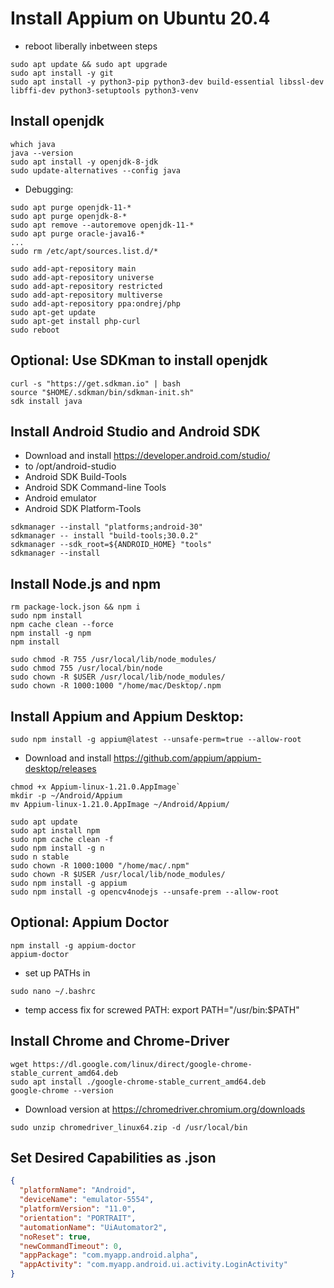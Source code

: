 # Install Appium on Ubuntu 20.4
* reboot liberally inbetween steps
```console
sudo apt update && sudo apt upgrade
sudo apt install -y git
sudo apt install -y python3-pip python3-dev build-essential libssl-dev libffi-dev python3-setuptools python3-venv
 ```

## Install openjdk
```console
which java
java --version
sudo apt install -y openjdk-8-jdk
sudo update-alternatives --config java

``` 

* Debugging:
```console
sudo apt purge openjdk-11-*
sudo apt purge openjdk-8-*
sudo apt remove --autoremove openjdk-11-*
sudo apt purge oracle-java16-*
...
sudo rm /etc/apt/sources.list.d/*

sudo add-apt-repository main
sudo add-apt-repository universe
sudo add-apt-repository restricted
sudo add-apt-repository multiverse
sudo add-apt-repository ppa:ondrej/php
sudo apt-get update
sudo apt-get install php-curl
sudo reboot
```

## Optional: Use SDKman to install openjdk
```console 
curl -s "https://get.sdkman.io" | bash
source "$HOME/.sdkman/bin/sdkman-init.sh"  
sdk install java
```


## Install Android Studio and Android SDK
* Download and install https://developer.android.com/studio/
* to /opt/android-studio
* Android SDK Build-Tools
* Android SDK Command-line Tools
* Android emulator
* Android SDK Platform-Tools
```console
sdkmanager --install "platforms;android-30"
sdkmanager -- install "build-tools;30.0.2"
sdkmanager --sdk_root=${ANDROID_HOME} "tools"
sdkmanager --install
```

## Install Node.js and npm
```console
rm package-lock.json && npm i
sudo npm install
npm cache clean --force
npm install -g npm
npm install

sudo chmod -R 755 /usr/local/lib/node_modules/
sudo chmod 755 /usr/local/bin/node
sudo chown -R $USER /usr/local/lib/node_modules/
sudo chown -R 1000:1000 "/home/mac/Desktop/.npm
````

## Install Appium and Appium Desktop:

```console
sudo npm install -g appium@latest --unsafe-perm=true --allow-root
```
* Download and install https://github.com/appium/appium-desktop/releases 
```console 
chmod +x Appium-linux-1.21.0.AppImage`
mkdir -p ~/Android/Appium
mv Appium-linux-1.21.0.AppImage ~/Android/Appium/

sudo apt update
sudo apt install npm
sudo npm cache clean -f
sudo npm install -g n
sudo n stable
sudo chown -R 1000:1000 "/home/mac/.npm"
sudo chown -R $USER /usr/local/lib/node_modules/
sudo npm install -g appium
sudo npm install -g opencv4nodejs --unsafe-prem --allow-root
```

## Optional: Appium Doctor 
```console
npm install -g appium-doctor
appium-doctor
```
* set up  PATHs in
```console
sudo nano ~/.bashrc
```
* temp access fix for screwed PATH: export PATH="/usr/bin:$PATH"

## Install Chrome and Chrome-Driver
```console
wget https://dl.google.com/linux/direct/google-chrome-stable_current_amd64.deb
sudo apt install ./google-chrome-stable_current_amd64.deb
google-chrome --version
```
* Download version at https://chromedriver.chromium.org/downloads
```console
sudo unzip chromedriver_linux64.zip -d /usr/local/bin
```
## Set Desired Capabilities as .json
```json
{
  "platformName": "Android",
  "deviceName": "emulator-5554",
  "platformVersion": "11.0",
  "orientation": "PORTRAIT",
  "automationName": "UiAutomator2",
  "noReset": true,
  "newCommandTimeout": 0,
  "appPackage": "com.myapp.android.alpha",
  "appActivity": "com.myapp.android.ui.activity.LoginActivity"
} 
```
